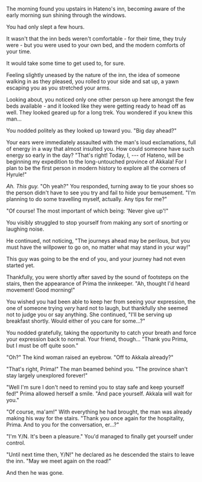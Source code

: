 The morning found you upstairs in Hateno's inn, becoming aware of the early morning sun shining through the windows. 

You had only slept a few hours.

It wasn't that the inn beds weren't comfortable - for their time, they truly were - but you were used to your own bed, and the modern comforts of your time.

It would take some time to get used to, for sure.

Feeling slightly uneased by the nature of the inn, the idea of someone walking in as they pleased, you rolled to your side and sat up, a yawn escaping you as you stretched your arms.

Looking about, you noticed only one other person up here amongst the few beds available - and it looked like they were getting ready to head off as well. They looked geared up for a long trek. You wondered if you knew this man...

You nodded politely as they looked up toward you. "Big day ahead?"

Your ears were immediately assaulted with the man's loud exclamations, full of energy in a way that almost insulted you. How could someone have such energy so early in the day? "That's right! Today, I, --- of Hateno, will be beginning my expedition to the long-untouched province of Akkala! For I plan to be the first person in modern history to explore all the corners of Hyrule!"

*Ah. This guy.* "Oh yeah?" You responded, turning away to tie your shoes so the person didn't have to see you try and fail to hide your bemusement. "I'm planning to do some travelling myself, actually. Any tips for me?"

"Of course! The most important of which being: 'Never give up'!"

You visibly struggled to stop yourself from making any sort of snorting or laughing noise.

He continued, not noticing, "The journeys ahead may be perilous, but you must have the willpower to go on, no matter what may stand in your way!"

This guy was going to be the end of you, and your journey had not even started yet.

Thankfully, you were shortly after saved by the sound of footsteps on the stairs, then the appearance of Prima the innkeeper. "Ah, thought I'd heard movement! Good morning!"

You wished you had been able to keep her from seeing your expression, the one of someone trying *very* hard not to laugh, but thankfully she seemed not to judge you or say anything. She continued, "I'll be serving up breakfast shortly. Would either of you care for some...?"

You nodded gratefully, taking the opportunity to catch your breath and force your expression back to normal. Your friend, though... "Thank you Prima, but I must be off quite soon."

"Oh?" The kind woman raised an eyebrow. "Off to Akkala already?"

"That's right, Prima!" The man beamed behind you. "The province shan't stay largely unexplored forever!"

"Well I'm sure I don't need to remind you to stay safe and keep yourself fed!" Prima allowed herself a smile. "And pace yourself. Akkala will wait for you."

"Of course, ma'am!" With everything he had brought, the man was already making his way for the stairs. "Thank you once again for the hospitality, Prima. And to you for the conversation, er...?"

"I'm Y/N. It's been a pleasure." You'd managed to finally get yourself under control.

"Until next time then, Y/N!" he declared as he descended the stairs to leave the inn. "May we meet again on the road!"

And then he was gone.